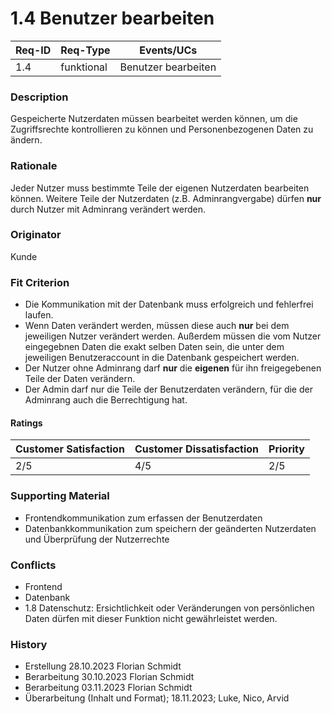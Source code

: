 # 1.4 Benutzer bearbeiten

| Req-ID | Req-Type | Events/UCs |
|--------|----------|------------|
| 1.4    |funktional|Benutzer bearbeiten|

### Description
Gespeicherte Nutzerdaten müssen bearbeitet werden können, um die Zugriffsrechte kontrollieren zu können und Personenbezogenen Daten zu ändern.

### Rationale
Jeder Nutzer muss bestimmte Teile der eigenen Nutzerdaten bearbeiten können. Weitere Teile der Nutzerdaten (z.B. Adminrangvergabe) dürfen __nur__ durch Nutzer mit Adminrang verändert werden.

### Originator
Kunde

### Fit Criterion
- Die Kommunikation mit der Datenbank muss erfolgreich und fehlerfrei laufen.
- Wenn Daten verändert werden, müssen diese auch __nur__ bei dem jeweiligen Nutzer verändert werden. Außerdem müssen die vom Nutzer eingegebnen Daten die exakt selben Daten sein, die unter dem jeweiligen Benutzeraccount in die Datenbank gespeichert werden.
- Der Nutzer ohne Adminrang darf __nur__ die __eigenen__ für ihn freigegebenen Teile der Daten verändern.
- Der Admin darf nur die Teile der Benutzerdaten verändern, für die der Adminrang auch die Berrechtigung hat.

#### Ratings
| Customer Satisfaction | Customer Dissatisfaction | Priority |
|-----------------------|--------------------------|----------|
| 2/5                   | 4/5                      | 2/5      |

### Supporting Material
- Frontendkommunikation zum erfassen der Benutzerdaten
- Datenbankkommunikation zum speichern der geänderten Nutzerdaten und Überprüfung der Nutzerrechte

### Conflicts
- Frontend
- Datenbank
- 1.8 Datenschutz: Ersichtlichkeit oder Veränderungen von persönlichen Daten dürfen mit dieser Funktion nicht gewährleistet werden.

### History
- Erstellung 28.10.2023 Florian Schmidt
- Berarbeitung 30.10.2023 Florian Schmidt
- Berarbeitung 03.11.2023 Florian Schmidt
- Überarbeitung (Inhalt und Format); 18.11.2023; Luke, Nico, Arvid